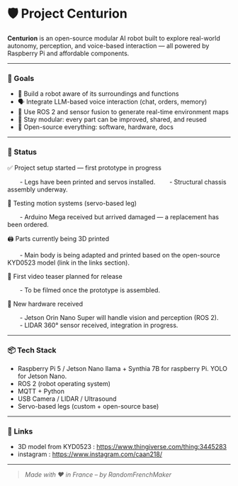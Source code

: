 # 🛡️ Project Centurion

**Centurion** is an open-source modular AI robot built to explore real-world autonomy, perception, and voice-based interaction — all powered by Raspberry Pi and affordable components.

---

### 🧠 Goals

- 🤖 Build a robot aware of its surroundings and functions
- 🗣️ Integrate LLM-based voice interaction (chat, orders, memory)
- 📡 Use ROS 2 and sensor fusion to generate real-time environment maps
- 🧩 Stay modular: every part can be improved, shared, and reused
- 📂 Open-source everything: software, hardware, docs

---

### 🔧 Status

✅ Project setup started — first prototype in progress

  - Legs have been printed and servos installed.
  - Structural chassis assembly underway.
  
🧪 Testing motion systems (servo-based leg)

  - Arduino Mega received but arrived damaged — a replacement has been ordered.
  
🖨️ Parts currently being 3D printed

  - Main body is being adapted and printed based on the open-source KYD0523 model (link in the links section).
  
📸 First video teaser planned for release

  - To be filmed once the prototype is assembled.
  
🧠 New hardware received

  - Jetson Orin Nano Super will handle vision and perception (ROS 2).
  - LIDAR 360° sensor received, integration in progress.
  
---

### 📦 Tech Stack

- Raspberry Pi 5 / Jetson Nano
        llama + Synthia 7B for raspberry Pi. YOLO for Jetson Nano.
- ROS 2 (robot operating system)
- MQTT + Python
- USB Camera / LIDAR / Ultrasound
- Servo-based legs (custom + open-source base)

---

### 🔗 Links

- 3D model from KYD0523 : https://www.thingiverse.com/thing:3445283
- instagram : https://www.instagram.com/caan218/
---

> *Made with ❤️ in France – by RandomFrenchMaker*
